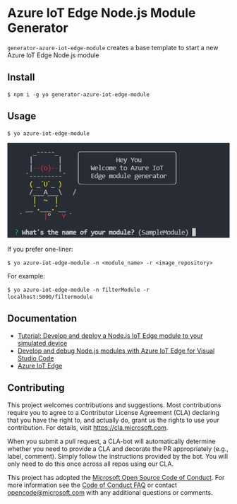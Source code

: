 # Azure IoT Edge Node.js Module Generator

`generator-azure-iot-edge-module` creates a base template to start a new Azure IoT Edge Node.js module

## Install
```
$ npm i -g yo generator-azure-iot-edge-module
```

## Usage
```
$ yo azure-iot-edge-module
```

![](https://raw.githubusercontent.com/Azure/generator-azure-iot-edge-module/master/screenshots/yo.png)

If you prefer one-liner:
```
$ yo azure-iot-edge-module -n <module_name> -r <image_repository>
```

For example:
```
$ yo azure-iot-edge-module -n filterModule -r localhost:5000/filtermodule
```

## Documentation

* [Tutorial: Develop and deploy a Node.js IoT Edge module to your simulated device](https://docs.microsoft.com/en-us/azure/iot-edge/tutorial-node-module)
* [Develop and debug Node.js modules with Azure IoT Edge for Visual Studio Code](https://docs.microsoft.com/en-us/azure/iot-edge/how-to-develop-node-module)
* [Azure IoT Edge](https://docs.microsoft.com/en-us/azure/iot-edge/)

## Contributing

This project welcomes contributions and suggestions.  Most contributions require you to agree to a
Contributor License Agreement (CLA) declaring that you have the right to, and actually do, grant us
the rights to use your contribution. For details, visit https://cla.microsoft.com.

When you submit a pull request, a CLA-bot will automatically determine whether you need to provide
a CLA and decorate the PR appropriately (e.g., label, comment). Simply follow the instructions
provided by the bot. You will only need to do this once across all repos using our CLA.

This project has adopted the [Microsoft Open Source Code of Conduct](https://opensource.microsoft.com/codeofconduct/).
For more information see the [Code of Conduct FAQ](https://opensource.microsoft.com/codeofconduct/faq/) or
contact [opencode@microsoft.com](mailto:opencode@microsoft.com) with any additional questions or comments.
